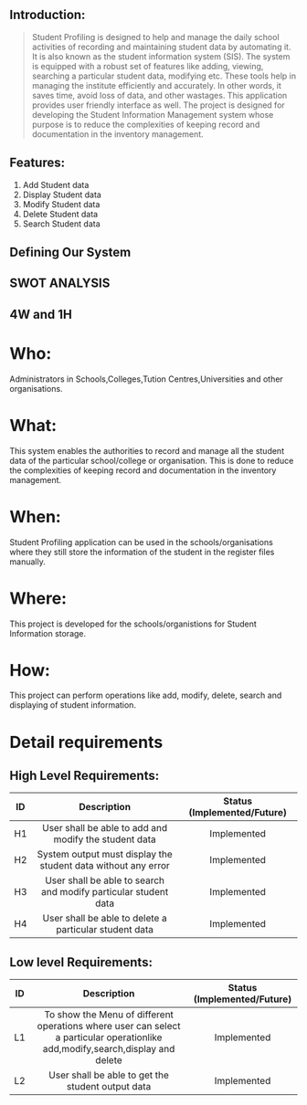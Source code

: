 ## Introduction: 
>Student Profiling is designed to help and manage the daily school activities of recording and maintaining student data by automating it. It is also known as the student information system (SIS).
>The system is equipped with a robust set of features like adding, viewing, searching a particular student data, modifying etc. These tools help in managing the institute efficiently and accurately. In other words, it saves time, avoid loss of data, and other wastages.
>This application provides user friendly interface as well. 
>The project is designed for developing the Student Information Management system whose purpose is to reduce the complexities of keeping record and documentation in the inventory management.

## Features:

1. Add Student data
2. Display Student data
3. Modify Student data
4. Delete Student data
5. Search Student data 

## Defining Our System


## SWOT ANALYSIS



## 4W and 1H

# Who:
Administrators in Schools,Colleges,Tution Centres,Universities and other organisations.

# What:
This system enables the authorities to record and manage all the student data of the particular school/college or organisation. This is done to reduce the complexities of keeping record and documentation in the inventory management.

# When:
Student Profiling application can be used in the schools/organisations where they still store the information of the student in the register files manually.

# Where:
This project is developed for the schools/organistions for Student Information storage. 

# How:
This project can perform operations like add, modify, delete, search and displaying of student information.



# Detail requirements
## High Level Requirements:

| ID | Description | Status (Implemented/Future) |
|:---:|:---:|:---:|
|H1| User shall be able to add and modify the student data | Implemented |
|H2| System output must display the student data without any error | Implemented |
|H3| User shall be able to search and modify particular student data | Implemented |
|H4| User shall be able to delete a particular student data | Implemented |

##  Low level Requirements:
| ID | Description | Status (Implemented/Future) |
|:---:|:---:|:---:|
|L1| To show the Menu of different operations where user can select a particular operationlike add,modify,search,display and delete | Implemented |
|L2| User shall be able to get the student output data | Implemented | 
